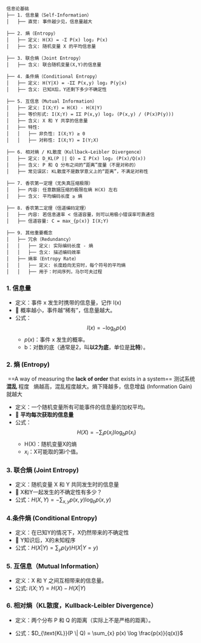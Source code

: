 ```text
信息论基础
├── 1. 信息量（Self-Information）
│   ├── 直觉: 事件越少见，信息量越大

├── 2. 熵（Entropy）
│   ├── 定义: H(X) = -Σ P(x) log₂ P(x)
│   ├── 含义: 随机变量 X 的平均信息量

├── 3. 联合熵（Joint Entropy）
│   ├── 含义: 联合随机变量(X,Y)的信息量

├── 4. 条件熵（Conditional Entropy）
│   ├── 定义: H(Y|X) = -ΣΣ P(x,y) log₂ P(y|x)
│   ├── 含义: 已知X后，Y还剩下多少不确定性

├── 5. 互信息（Mutual Information）
│   ├── 定义: I(X;Y) = H(X) - H(X|Y)
│   ├── 等价形式: I(X;Y) = ΣΣ P(x,y) log₂ (P(x,y) / (P(x)P(y)))
│   ├── 含义: X 和 Y 共享的信息量
│   ├── 特性: 
│   │   ├── 非负性: I(X;Y) ≥ 0
│   │   ├── 对称性: I(X;Y) = I(Y;X)

├── 6. 相对熵 / KL散度（Kullback–Leibler Divergence）
│   ├── 定义: D_KL(P || Q) = Σ P(x) log₂ (P(x)/Q(x))
│   ├── 含义: P 和 Q 分布之间的“距离”度量（不是对称的）
│   ├── 常见误区: KL散度不是数学意义上的“距离”，不满足对称性

├── 7. 香农第一定理（无失真压缩极限）
│   ├── 内容: 任意数据压缩的极限在熵 H(X) 左右
│   ├── 含义: 平均编码长度 ≥ 熵

├── 8. 香农第二定理（信道编码定理）
│   ├── 内容: 若信息速率 < 信道容量，则可以用极小错误率可靠通信
│   ├── 信道容量: C = max_{p(x)} I(X;Y)

├── 9. 其他重要概念
│   ├── 冗余（Redundancy）
│   │   ├── 定义: 实际编码长度 - 熵
│   │   ├── 含义: 描述编码效率
│   ├── 熵率（Entropy Rate）
│   │   ├── 定义: 长度趋向无穷时，每个符号的平均熵
│   │   ├── 用于：时间序列，马尔可夫过程
```


### 1. 信息量

- 定义：事件 x 发生时携带的信息量，记作 I(x)
- 🧠 概率越小，事件越“稀有”，信息量越大。
- 公式：$$I(x) = -\log_b p(x)$$
	-  $p(x)$：事件 x 发生的概率。
	- b：对数的底（通常是2，叫**以2为底**，单位是**比特**）。
	
### 2. 熵 (Entropy)

 ==A way of measuring the **lack of order** that exists in a system== 测试系统 **混乱** 程度
 
熵越高，混乱程度越大。熵下降越多，信息增益 (Information Gain) 就越大
	
- 定义：一个随机变量所有可能事件的信息量的加权平均。
- 🧠 **平均每次获取的信息量**
- 公式：$$H(X) = -\sum_{i} p(x_i) \log_b p(x_i)$$
	- H(X)：随机变量X的熵
	- $x_i$：X可能取的第i个值。
	
### 3. 联合熵 (Joint Entropy)
	
- 定义：随机变量 X 和 Y 共同发生时的信息量
- 🧠 X和Y一起发生的不确定性有多少？
- 公式：$H(X,Y) = -\sum_{x,y} p(x,y) \log_b p(x,y)$
	
### 4.条件熵 (Conditional Entropy)
	
- 定义：在已知Y的情况下，X仍然带来的不确定性
- 🧠 Y知识后，X的未知程序
- 公式：$H(X|Y) = \sum_{y} p(y) H(X|Y=y)$

### **5. 互信息（Mutual Information）**

- 定义：X 和 Y 之间互相带来的信息量。
- 公式: $I(X;Y) = H(X) - H(X|Y)$

### **6. 相对熵（KL散度，Kullback-Leibler Divergence）**
	
- 定义：两个分布 P 和 Q 的距离（实际上不是严格的距离）。
    
- 公式：$D_{\text{KL}}(P \| Q) = \sum_{x} p(x) \log \frac{p(x)}{q(x)}$
  